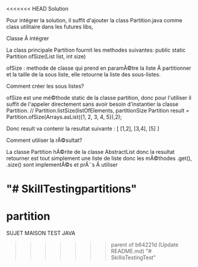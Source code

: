 <<<<<<< HEAD
Solution

Pour intégrer la solution, il suffit d'ajouter la class Partition.java comme class utilitaire dans les futures libs, 

Classe Ã  intégrer

La class principale Partition fournit les methodes suivantes:
public static <T> Partition<T> ofSize(List<T> list, int size)

ofSize : methode de classe qui prend en paramÃ©tre la liste Ã  partitionner et la taille de la sous liste, elle retourne la liste des sous-listes.

Comment créer les sous listes?

ofSize est une mé©thode static de la classe partition, donc pour l'utiliser il suffit de l'appeler directement sans avoir besoin d'instantier la classe Partition.
// Partition.listSize(listOfElements, partitionSize
Partition<Integer> result = Partition.ofSize(Arrays.asList({1, 2, 3, 4, 5}),2);

Donc result va contenir la resultat suivante : 
 [ [1,2], [3,4], [5] ]


Comment utiliser la rÃ©sultat?

La classe Partition hÃ©rite de la classe AbstractList<List> donc la resultat retourner est tout simplement une liste de liste donc les mÃ©thodes .get(), .size() sont implementÃ©s et prÃ¨s Ã  utiliser



"# SkillTestingpartitions" 
=======
# partition
SUJET MAISON TEST JAVA
>>>>>>> parent of b64221d (Update README.md)
"# SkillisTestingTest" 
